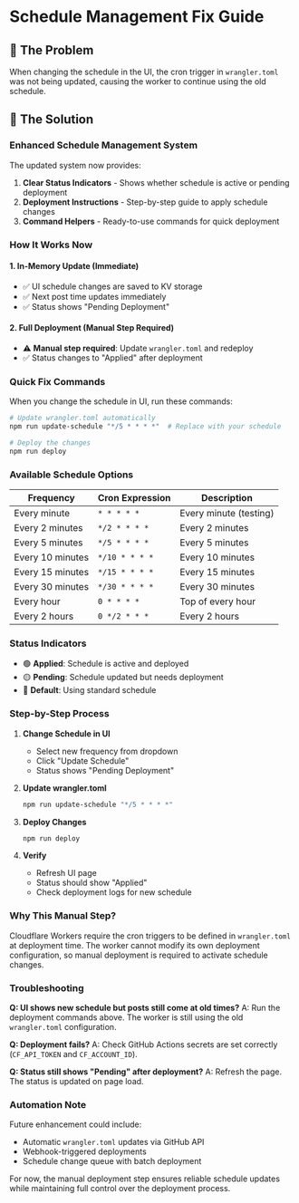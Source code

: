 # Schedule Management Fix Guide

## 🚨 The Problem
When changing the schedule in the UI, the cron trigger in `wrangler.toml` was not being updated, causing the worker to continue using the old schedule.

## 🔧 The Solution

### Enhanced Schedule Management System
The updated system now provides:

1. **Clear Status Indicators** - Shows whether schedule is active or pending deployment
2. **Deployment Instructions** - Step-by-step guide to apply schedule changes
3. **Command Helpers** - Ready-to-use commands for quick deployment

### How It Works Now

#### 1. In-Memory Update (Immediate)
- ✅ UI schedule changes are saved to KV storage
- ✅ Next post time updates immediately
- ✅ Status shows "Pending Deployment"

#### 2. Full Deployment (Manual Step Required)
- ⚠️ **Manual step required**: Update `wrangler.toml` and redeploy
- ✅ Status changes to "Applied" after deployment

### Quick Fix Commands

When you change the schedule in UI, run these commands:

```bash
# Update wrangler.toml automatically
npm run update-schedule "*/5 * * * *"  # Replace with your schedule

# Deploy the changes
npm run deploy
```

### Available Schedule Options

| Frequency | Cron Expression | Description |
|-----------|----------------|-------------|
| Every minute | `* * * * *` | Every minute (testing) |
| Every 2 minutes | `*/2 * * * *` | Every 2 minutes |
| Every 5 minutes | `*/5 * * * *` | Every 5 minutes |
| Every 10 minutes | `*/10 * * * *` | Every 10 minutes |
| Every 15 minutes | `*/15 * * * *` | Every 15 minutes |
| Every 30 minutes | `*/30 * * * *` | Every 30 minutes |
| Every hour | `0 * * * *` | Top of every hour |
| Every 2 hours | `0 */2 * * *` | Every 2 hours |

### Status Indicators

- 🟢 **Applied**: Schedule is active and deployed
- 🟡 **Pending**: Schedule updated but needs deployment
- 🔵 **Default**: Using standard schedule

### Step-by-Step Process

1. **Change Schedule in UI**
   - Select new frequency from dropdown
   - Click "Update Schedule"
   - Status shows "Pending Deployment"

2. **Update wrangler.toml**
   ```bash
   npm run update-schedule "*/5 * * * *"
   ```

3. **Deploy Changes**
   ```bash
   npm run deploy
   ```

4. **Verify**
   - Refresh UI page
   - Status should show "Applied"
   - Check deployment logs for new schedule

### Why This Manual Step?

Cloudflare Workers require the cron triggers to be defined in `wrangler.toml` at deployment time. The worker cannot modify its own deployment configuration, so manual deployment is required to activate schedule changes.

### Troubleshooting

**Q: UI shows new schedule but posts still come at old times?**
A: Run the deployment commands above. The worker is still using the old `wrangler.toml` configuration.

**Q: Deployment fails?**
A: Check GitHub Actions secrets are set correctly (`CF_API_TOKEN` and `CF_ACCOUNT_ID`).

**Q: Status still shows "Pending" after deployment?**
A: Refresh the page. The status is updated on page load.

### Automation Note

Future enhancement could include:
- Automatic `wrangler.toml` updates via GitHub API
- Webhook-triggered deployments
- Schedule change queue with batch deployment

For now, the manual deployment step ensures reliable schedule updates while maintaining full control over the deployment process.